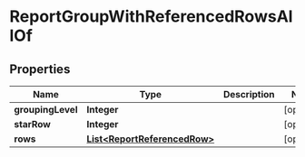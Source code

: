 

# ReportGroupWithReferencedRowsAllOf

## Properties

Name | Type | Description | Notes
------------ | ------------- | ------------- | -------------
**groupingLevel** | **Integer** |  |  [optional]
**starRow** | **Integer** |  |  [optional]
**rows** | [**List&lt;ReportReferencedRow&gt;**](ReportReferencedRow.md) |  |  [optional]



